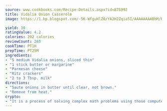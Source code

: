 ```yaml
---
source: www.cookbooks.com/Recipe-Details.aspx?id=875992
title: Vidalia Onion Casserole
image: https://1.bp.blogspot.com/-5K-WfguHlZ0/YA2H2Zqia5I/AAAAAAAABhM/Bdgu68p4aG0Q6jWdy3eGaUXSKw5p3sdxwCLcBGAsYHQ/s324/7.png

yield: 10
ratingValue: 4.2
calories: 202 calories
reviewCount: 265
cookTime: PT1H
prepTime: PT25M
ingredients:
- "5 medium Vidalia onions, sliced thin"
- "1 stick butter or margarine"
- "Parmesan cheese"
- "Ritz crackers"
- "2 to 3 Tbsp. milk"
directions:
- "Saute onions in butter until clear, not brown."
- "Remove from heat."
crypto:
- "It is a process of solving complex math problems using those computers which run bitcoin software."
---
```

